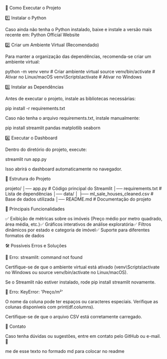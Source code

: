 🚀 Como Executar o Projeto

1️⃣ Instalar o Python

Caso ainda não tenha o Python instalado, baixe e instale a versão mais recente em: Python Official Website

2️⃣ Criar um Ambiente Virtual (Recomendado)

Para manter a organização das dependências, recomenda-se criar um ambiente virtual:

python -m venv venv  # Criar ambiente virtual
source venv/bin/activate  # Ativar no Linux/macOS
venv\Scripts\activate  # Ativar no Windows

3️⃣ Instalar as Dependências

Antes de executar o projeto, instale as bibliotecas necessárias:

pip install -r requirements.txt

Caso não tenha o arquivo requirements.txt, instale manualmente:

pip install streamlit pandas matplotlib seaborn

4️⃣ Executar o Dashboard

Dentro do diretório do projeto, execute:

streamlit run app.py

Isso abrirá o dashboard automaticamente no navegador.

📂 Estrutura do Projeto

projeto/
│── app.py               # Código principal do Streamlit
│── requirements.txt     # Lista de dependências
│── data/
│   ├── ml_sale_houses_cleaned.csv  # Base de dados utilizada
│── README.md            # Documentação do projeto

📌 Principais Funcionalidades

✅ Exibição de métricas sobre os imóveis (Preço médio por metro quadrado, área média, etc.)✅ Gráficos interativos de análise exploratória✅ Filtros dinâmicos por estado e categoria de imóvel✅ Suporte para diferentes formatos de dados

🛠 Possíveis Erros e Soluções

🔹 Erro: streamlit: command not found

Certifique-se de que o ambiente virtual está ativado (venv\Scripts\activate no Windows ou source venv/bin/activate no Linux/macOS).

Se o Streamlit não estiver instalado, rode pip install streamlit novamente.

🔹 Erro: KeyError: 'Preço/m²'

O nome da coluna pode ter espaços ou caracteres especiais. Verifique as colunas disponíveis com print(df.columns).

Certifique-se de que o arquivo CSV está corretamente carregado.

📢 Contato

Caso tenha dúvidas ou sugestões, entre em contato pelo GitHub ou e-mail. 🚀

me de esse texto no formado md para colocar no readme